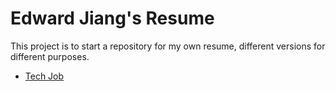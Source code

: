 Edward Jiang's Resume
=====================

This project is to start a repository for my own resume, different versions for different purposes.

* [Tech Job](tech.md)
